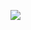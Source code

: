 [![](https://mermaid.ink/img/pako:eNqFUTtvAjEM_itWZuD2G5g6t5VgPAn5Eh-XkkvSxOEhxH-vrwE6MDST_dn-HspV6WBItSrTdyGv6c3iPuHUeZAXMbHVNqJn6FM4ZUqvAwGPM14n97Xlel3xFj4_NlsYmWNumyZzMZbySufVSC5bf7CrwTZ0xik6whgbT6edD0y7HLFSvksHye5HhjA8BFrYjiQ-Li6gAR08o_UZWMD5GkL_RZrhZHkEy_nRozfAdiLQiZDJVAXUbI_SPrPMYK2XkuQpee3URDnjnjrVdupX6EGkbvXM0AvbvzHuDdCZdGGqMTQ616M-wFC8MAYvKDIk8obSX9KsFmIqTWiNfON11uqUDKfZo5SGBiyOO9X5m6xi4bC5eK1aToUWqkQjVu-_rtoBXabbDxu4vcU?type=png)](https://mermaid.live/edit#pako:eNqFUTtvAjEM_itWZuD2G5g6t5VgPAn5Eh-XkkvSxOEhxH-vrwE6MDST_dn-HspV6WBItSrTdyGv6c3iPuHUeZAXMbHVNqJn6FM4ZUqvAwGPM14n97Xlel3xFj4_NlsYmWNumyZzMZbySufVSC5bf7CrwTZ0xik6whgbT6edD0y7HLFSvksHye5HhjA8BFrYjiQ-Li6gAR08o_UZWMD5GkL_RZrhZHkEy_nRozfAdiLQiZDJVAXUbI_SPrPMYK2XkuQpee3URDnjnjrVdupX6EGkbvXM0AvbvzHuDdCZdGGqMTQ616M-wFC8MAYvKDIk8obSX9KsFmIqTWiNfON11uqUDKfZo5SGBiyOO9X5m6xi4bC5eK1aToUWqkQjVu-_rtoBXabbDxu4vcU)
